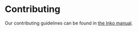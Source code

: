 # Contributing

Our contributing guidelines can be found in [the Inko
manual](https://docs.inko-lang.org/manual/main/guides/contributing/).
